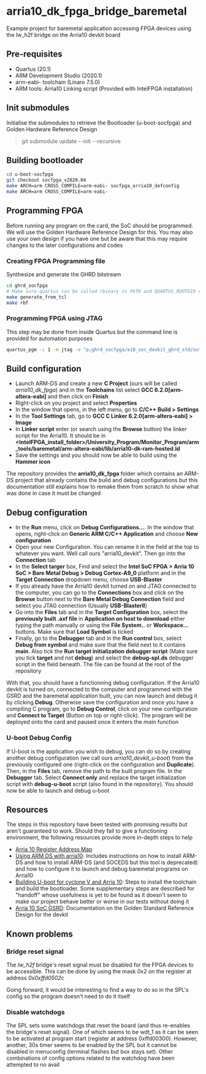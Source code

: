 # arria10_dk_fpga_bridge_baremetal
Example project for baremetal application accessing FPGA devices using the lw_h2f bridge on the Arria10 devkit board

## Pre-requisites

* Quartus (20.1)
* ARM Development Studio (2020.1)
* arm-eabi- toolchain (Linaro 7.5.0)
* ARM tools: Arria10 Linking script (Provided with IntelFPGA installation)

## Init submodules

Initialise the submodules to retrieve the Bootloader (u-boot-socfpga) and Golden Hardware Reference Design

> git submodule update --init --recursive

## Building bootloader

``` bash
cd u-boot-socfpga
git checkout socfpga_v2020.04
make ARCH=arm CROSS_COMPILE=arm-eabi- socfpga_arria10_defconfig
make ARCH=arm CROSS_COMPILE=arm-eabi-
```

## Programming FPGA

Before running any program on the card, the SoC should be programmed. We will use the Golden Hardware Reference Design for this. You may also use your own design if you have one but be aware that this may require changes to the later configurations and codes

### Creating FPGA Programming file

Synthesize and generate the GHRD bitstream

``` bash
cd ghrd_socfpga
# Make sure quartus can be called (binary in PATH and QUARTUS_ROOTDIR envvar is set)
make generate_from_tcl
make rbf
```
### Programming FPGA using JTAG

This step may be done from inside Quartus but the command line is provided for automation purposes

``` bash
quartus_pgm -c 1 -m jtag -o "p;ghrd_socfpga/a10_soc_devkit_ghrd_std/output_files/ghrd_10as066n2.sof"
```

## Build configuration

* Launch ARM-DS and create a new **C Project** (ours will be called *arria10_dk_fpga*) and in the **Toolchains** list select **GCC 6.2.0[arm-altera-eabi]** and then click on **Finish**
* Right-click on you project and select **Properties**
* In the window that opens, in the left menu, go to **C/C++ Build > Settings**
* In the **Tool Settings** tab, go to **GCC C Linker 6.2.0[arm-altera-eabi] > Image**
* In **Linker script** enter (or search using the **Browse** button) the linker script for the Arria10. It should be in **<IntelFPGA_install_folder>/University_Program/Monitor_Program/arm_tools/baremetal/arm-altera-eabi/lib/arria10-dk-ram-hosted.ld**
* Save the settings and you should now be able to build using the **Hammer icon**

The repository provides the **arria10_dk_fpga** folder which contains an ARM-DS project that already contains the build and debug configurations but this documentation still explains how to remake them from scratch to show what was done in case it must be changed

## Debug configuration

* In the **Run** menu, click on **Debug Configurations...**. In the window that opens, right-click on **Generic ARM C/C++ Application** and choose **New configuration**
* Open your new Configuration. You can rename it in the field at the top to whatever you want. Well call ours "arria10_devkit". Then go into the **Connection** tab
* In the **Select targer** box, Find and select the **Intel SoC FPGA > Arria 10 SoC > Bare Metal Debug > Debug Cortex-A9_0** platform and in the **Target Connection** dropdown menu, choose **USB-Blaster**
* If you already have the Arria10 devkit turned on and JTAG connected to the computer, you can go to the **Connections** box and click on the **Browse** button next to the **Bare Metal Debug Connection** field and select you JTAG connection (Usually **USB-BlasterII**)
* Go into the **Files** tab and in the **Target Configuration** box, select the **previously built .axf file** in **Application on host to download** either typing the path manually or using the **File System..** or **Workspace...** buttons. Make sure that **Load Symbol** is ticked
* Finally, go to the **Debugger** tab and in the **Run control** box, select **Debug from symbol** and make sure that the field next to it contains **main**. Also tick the **Run target initialization debugger script** (Make sure you tick **target** and not **debug**) and select the **debug-spl.ds** debugger script in the field beneath. The file can be found at the root of the repository

With that, you should have a functionning debug configuration. If the Arria10 devkit is turned on, connected to the computer and programmed with the GSRD and the baremetal application built, you can now launch and debug it by clicking **Debug**. Otherwise save the configuration and once you have a compiling C program, go to **Debug Control**, click on your new configuration and **Connect to Target** (Button on top or right-click). The program will be deployed onto the card and paused once it enters the *main* function

### U-boot Debug Config

If U-boot is the application you wish to debug, you can do so by creating another debug configuration (we call ours *arria10_devkit_u-boot*) from the previously configured one (right-click on the configuration and **Duplicate**). Then, in the **Files** tab, remove the path to the built program file. In the **Debugger** tab. Select **Connect only** and replace the target initialization script with **debug-u-boot** script (also found in the repository). You should now be able to launch and debug u-boot

## Resources

The steps in this repository have been tested with promising results but aren't guaranteed to work. Should they fail to give a functioning environment, the following resources provide more in-depth steps to help 

* [Arria 10 Register Address Map](https://www.intel.com/content/www/us/en/programmable/hps/arria-10/hps.html)
* [Using ARM DS with arria10](https://www.rocketboards.org/foswiki/Documentation/SoCEDS): Includes instructions on how to install ARM-DS and how to install ARM-DS (and SOCEDS but this tool is deprecated) and how to configure it to launch and debug baremetal programs on Arria10
* [Building U-boot for cyclone V and Arria 10](https://www.rocketboards.org/foswiki/Documentation/BuildingBootloaderCycloneVAndArria10): Steps to install the toolchain and build the bootloader. Some supplementary steps are described for "handoff" whose usefulness is yet to be found as it doesn't seem to make our project behave better or worse in our tests without doing it
* [Arria 10 SoC GSRD](https://www.rocketboards.org/foswiki/Documentation/Arria10SoCGSRD): Documentation on the Golden Standard Reference Design for the devkit

## Known problems

### Bridge reset signal

The *lw_h2f* bridge's reset signal must be disabled for the FPGA devices to be accessible. This can be done by using the mask *0x2* on the register at address *0x0xffd0502c*

Going forward, it would be interesting to find a way to do so in the SPL's config so the program doesn't need to do it itself

### Disable watchdogs

The SPL sets some watchdogs that reset the board (and thus re-enables the bridge's reset signal). One of which seems to be wdt_1 as it can be seen to be activated at program start (register at address 0xffd00300). However, another, 30s timer seems to be enabled by the SPL but it cannot be disabled in menuconfig (terminal flashes but box stays set). Other combinations of config options related to the watchdog have been attempted to no avail